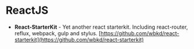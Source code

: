 # ReactJS

- **React-StarterKit** - Yet another react starterkit. Including react-router, reflux, webpack, gulp and stylus. [https://github.com/wbkd/react-starterkit](https://github.com/wbkd/react-starterkit)

